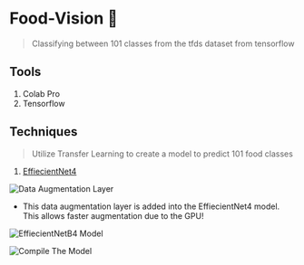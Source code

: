 # Food-Vision 🍔
> Classifying between 101 classes from the tfds dataset from tensorflow

## Tools

1. Colab Pro
2. Tensorflow 

## Techniques

> Utilize Transfer Learning to create a model to predict 101 food classes

1. [EffiecientNet4](https://www.tensorflow.org/api_docs/python/tf/keras/applications/efficientnet/EfficientNetB4)

![Data Augmentation Layer](https://github.com/vbgupta/Food-Vision/blob/main/Data_Augmentation.png?raw=true)
- This data augmentation layer is added into the EffiecientNet4 model. This allows faster augmentation due to the GPU!

![EffiecientNetB4 Model](https://github.com/vbgupta/Food-Vision/blob/main/EfficientNetB4Model.png?raw=true)

![Compile The Model](https://github.com/vbgupta/Food-Vision/blob/main/Compile_Model.png?raw=true)
